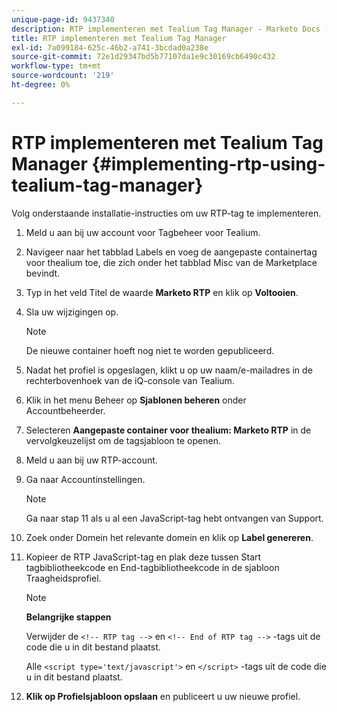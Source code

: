 ```yaml
---
unique-page-id: 9437340
description: RTP implementeren met Tealium Tag Manager - Marketo Docs - Productdocumentatie
title: RTP implementeren met Tealium Tag Manager
exl-id: 7a099184-625c-46b2-a741-3bcdad0a238e
source-git-commit: 72e1d29347bd5b77107da1e9c30169cb6490c432
workflow-type: tm+mt
source-wordcount: '219'
ht-degree: 0%

---
```


# RTP implementeren met Tealium Tag Manager {#implementing-rtp-using-tealium-tag-manager}

Volg onderstaande installatie-instructies om uw RTP-tag te implementeren.

1. Meld u aan bij uw account voor Tagbeheer voor Tealium.

1. Navigeer naar het tabblad Labels en voeg de aangepaste containertag voor thealium toe, die zich onder het tabblad Misc van de Marketplace bevindt.

1. Typ in het veld Titel de waarde **Marketo RTP** en klik op **Voltooien**.

1. Sla uw wijzigingen op.

   >[!NOTE]
   >
   >De nieuwe container hoeft nog niet te worden gepubliceerd.

1. Nadat het profiel is opgeslagen, klikt u op uw naam/e-mailadres in de rechterbovenhoek van de iQ-console van Tealium.

1. Klik in het menu Beheer op **Sjablonen beheren** onder Accountbeheerder.

1. Selecteren **Aangepaste container voor thealium: Marketo RTP** in de vervolgkeuzelijst om de tagsjabloon te openen.

1. Meld u aan bij uw RTP-account.

1. Ga naar Accountinstellingen.

   >[!NOTE]
   >
   >Ga naar stap 11 als u al een JavaScript-tag hebt ontvangen van Support.

1. Zoek onder Domein het relevante domein en klik op **Label genereren**.

1. Kopieer de RTP JavaScript-tag en plak deze tussen Start tagbibliotheekcode en End-tagbibliotheekcode in de sjabloon Traagheidsprofiel.

   >[!NOTE]
   >
   >**Belangrijke stappen**
   >
   >Verwijder de `<!-- RTP tag -->` en `<!-- End of RTP tag -->` -tags uit de code die u in dit bestand plaatst.
   >
   >Alle `<script type='text/javascript'>` en `</script>` -tags uit de code die u in dit bestand plaatst.

1. **Klik op Profielsjabloon opslaan** en publiceert u uw nieuwe profiel.
